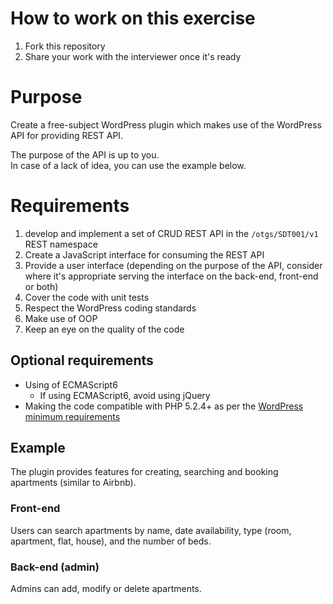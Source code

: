 # How to work on this exercise

1. Fork this repository
2. Share your work with the interviewer once it's ready

# Purpose

Create a free-subject WordPress plugin which makes use of the WordPress API for providing REST API.

The purpose of the API is up to you.  
In case of a lack of idea, you can use the example below.

# Requirements

1. develop and implement a set of CRUD REST API in the `/otgs/SDT001/v1` REST namespace
2. Create a JavaScript interface for consuming the REST API
3. Provide a user interface (depending on the purpose of the API, consider where it's appropriate serving the interface on the back-end, front-end or both)
4. Cover the code with unit tests
5. Respect the WordPress coding standards
6. Make use of OOP
7. Keep an eye on the quality of the code

## Optional requirements

- Using of ECMAScript6
  - If using ECMAScript6, avoid using jQuery
- Making the code compatible with PHP 5.2.4+ as per the [WordPress minimum requirements](https://wordpress.org/about/requirements/)

## Example

The plugin provides features for creating, searching and booking apartments (similar to Airbnb).

### Front-end

Users can search apartments by name, date availability, type (room, apartment, flat, house), and the number of beds.

### Back-end (admin)

Admins can add, modify or delete apartments.
